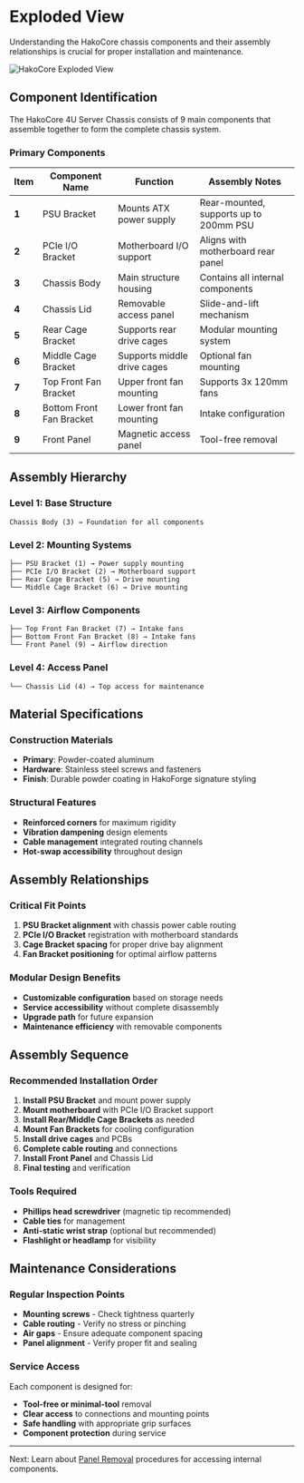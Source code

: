 # Exploded View

Understanding the HakoCore chassis components and their assembly relationships is crucial for proper installation and maintenance.

![HakoCore Exploded View](../../assets/exploded-view-diagram.png)

## Component Identification

The HakoCore 4U Server Chassis consists of 9 main components that assemble together to form the complete chassis system.

### Primary Components

| Item | Component Name | Function | Assembly Notes |
|------|---------------|----------|----------------|
| **1** | PSU Bracket | Mounts ATX power supply | Rear-mounted, supports up to 200mm PSU |
| **2** | PCIe I/O Bracket | Motherboard I/O support | Aligns with motherboard rear panel |
| **3** | Chassis Body | Main structure housing | Contains all internal components |
| **4** | Chassis Lid | Removable access panel | Slide-and-lift mechanism |
| **5** | Rear Cage Bracket | Supports rear drive cages | Modular mounting system |
| **6** | Middle Cage Bracket | Supports middle drive cages | Optional fan mounting |
| **7** | Top Front Fan Bracket | Upper front fan mounting | Supports 3x 120mm fans |
| **8** | Bottom Front Fan Bracket | Lower front fan mounting | Intake configuration |
| **9** | Front Panel | Magnetic access panel | Tool-free removal |

## Assembly Hierarchy

### Level 1: Base Structure
```
Chassis Body (3) → Foundation for all components
```

### Level 2: Mounting Systems
```
├── PSU Bracket (1) → Power supply mounting
├── PCIe I/O Bracket (2) → Motherboard support  
├── Rear Cage Bracket (5) → Drive mounting
└── Middle Cage Bracket (6) → Drive mounting
```

### Level 3: Airflow Components
```
├── Top Front Fan Bracket (7) → Intake fans
├── Bottom Front Fan Bracket (8) → Intake fans
└── Front Panel (9) → Airflow direction
```

### Level 4: Access Panel
```
└── Chassis Lid (4) → Top access for maintenance
```

## Material Specifications

### Construction Materials
- **Primary**: Powder-coated aluminum
- **Hardware**: Stainless steel screws and fasteners
- **Finish**: Durable powder coating in HakoForge signature styling

### Structural Features
- **Reinforced corners** for maximum rigidity
- **Vibration dampening** design elements
- **Cable management** integrated routing channels
- **Hot-swap accessibility** throughout design

## Assembly Relationships

### Critical Fit Points

1. **PSU Bracket alignment** with chassis power cable routing
2. **PCIe I/O Bracket** registration with motherboard standards
3. **Cage Bracket spacing** for proper drive bay alignment
4. **Fan Bracket positioning** for optimal airflow patterns

### Modular Design Benefits

- **Customizable configuration** based on storage needs
- **Service accessibility** without complete disassembly
- **Upgrade path** for future expansion
- **Maintenance efficiency** with removable components

## Assembly Sequence

### Recommended Installation Order

1. **Install PSU Bracket** and mount power supply
2. **Mount motherboard** with PCIe I/O Bracket support
3. **Install Rear/Middle Cage Brackets** as needed
4. **Mount Fan Brackets** for cooling configuration
5. **Install drive cages** and PCBs
6. **Complete cable routing** and connections
7. **Install Front Panel** and Chassis Lid
8. **Final testing** and verification

### Tools Required

- **Phillips head screwdriver** (magnetic tip recommended)
- **Cable ties** for management
- **Anti-static wrist strap** (optional but recommended)
- **Flashlight or headlamp** for visibility

## Maintenance Considerations

### Regular Inspection Points

- **Mounting screws** - Check tightness quarterly
- **Cable routing** - Verify no stress or pinching
- **Air gaps** - Ensure adequate component spacing
- **Panel alignment** - Verify proper fit and sealing

### Service Access

Each component is designed for:
- **Tool-free or minimal-tool** removal
- **Clear access** to connections and mounting points
- **Safe handling** with appropriate grip surfaces
- **Component protection** during service

---

Next: Learn about [Panel Removal](../panel-removal/) procedures for accessing internal components.